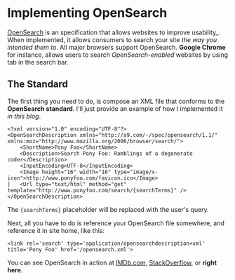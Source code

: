 # Implementing OpenSearch #

[OpenSearch](http://www.opensearch.org/ "Official Site") is an specification that allows websites to improve usability_. When implemented, it allows consumers to search your site _the way you intended them to_. All major browsers support OpenSearch. **Google Chrome** for instance, allows users to search _OpenSearch-enabled_ websites by using tab in the search bar.

## The Standard ##

The first thing you need to do, is compose an XML file that conforms to the **OpenSearch standard**. I'll just provide an example of how I implemented it _in this blog_.

    <?xml version="1.0" encoding="UTF-8"?>
    <OpenSearchDescription xmlns="http://a9.com/-/spec/opensearch/1.1/" xmlns:moz="http://www.mozilla.org/2006/browser/search/">
        <ShortName>Pony Foo</ShortName>
        <Description>Search Pony Foo: Ramblings of a degenerate coder</Description>
        <InputEncoding>UTF-8</InputEncoding>
        <Image height="16" width="16" type="image/x-icon">http://www.ponyfoo.com/favicon.ico</Image>
    |   <Url type="text/html" method="get" template="http://www.ponyfoo.com/search/{searchTerms}" />
    </OpenSearchDescription>

The `{searchTerms}` placeholder will be replaced with the user's query.

Next, all you have to do is reference your OpenSearch file somewhere, and reference it in site home, like this:

    <link rel='search' type='application/opensearchdescription+xml' title='Pony Foo' href='/opensearch.xml'>
	
You can see OpenSearch in action at [IMDb.com](http://imdb.com "IMDb"), [StackOverflow](http://stackoverflow.com "Stack Overflow"), or **right here**.